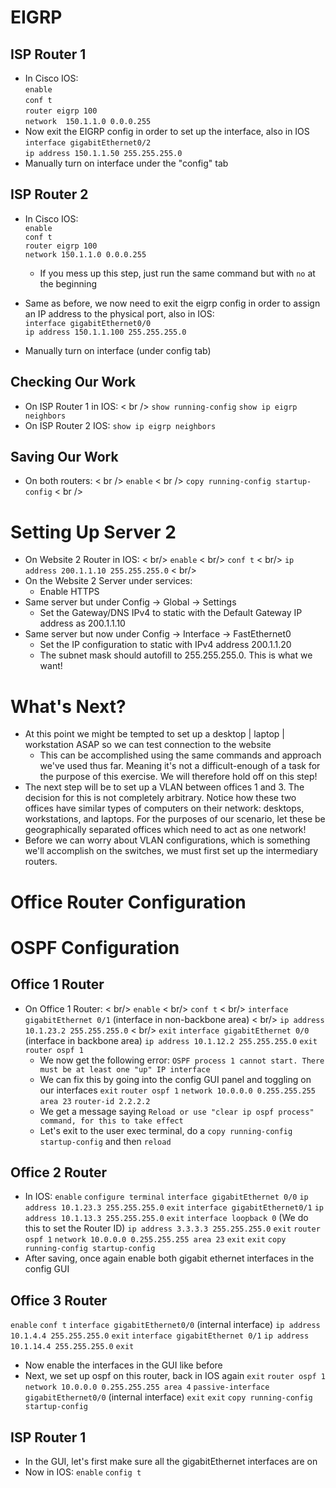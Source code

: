 # EIGRP
## ISP Router 1
- In Cisco IOS: <br />
`enable` <br />
`conf t` <br />
`router eigrp 100` <br />
`network  150.1.1.0 0.0.0.255` <br />
- Now exit the EIGRP config in order to set up the interface, also in IOS
`interface gigabitEthernet0/2` <br />
`ip address 150.1.1.50 255.255.255.0` <br />
- Manually turn on interface under the "config" tab

## ISP Router 2
- In Cisco IOS: <br />
`enable` <br /> 
`conf t` <br />
`router eigrp 100` <br />
`network 150.1.1.0 0.0.0.255` <br />
	 - If you mess up this step, just run the same command but with `no` at the beginning

- Same as before, we now need to exit the eigrp config in order to assign an IP address to the physical port, also in IOS: <br />
`interface gigabitEthernet0/0` <br />
`ip address 150.1.1.100 255.255.255.0` <br />
- Manually turn on interface (under config tab) 

## Checking Our Work
- On ISP Router 1 in IOS: < br />
`show running-config`
`show ip eigrp neighbors`
- On ISP Router 2 IOS:
`show ip eigrp neighbors`

## Saving Our Work
- On both routers: < br />
`enable` < br />
`copy running-config startup-config` < br />


# Setting Up Server 2
- On Website 2 Router in IOS: < br/>
`enable` < br/>
`conf t` < br/>
`ip address 200.1.1.10 255.255.255.0` < br/>
- On the Website 2 Server under services:
	- Enable HTTPS
- Same server but under Config -> Global -> Settings
	- Set the Gateway/DNS IPv4 to static with the Default Gateway IP address as 200.1.1.10
- Same server but now under Config -> Interface -> FastEthernet0
	- Set the IP configuration to static with IPv4 address 200.1.1.20
	- The subnet mask should autofill to 255.255.255.0. This is what we want!

# What's Next?
- At this point we might be tempted to set up a desktop | laptop | workstation ASAP so we can test connection to the website 
	- This can be accomplished using the same commands and approach we've used thus far. Meaning it's not a difficult-enough of a task for the purpose of this exercise. We will therefore hold off on this step! 
- The next step will be to set up a VLAN between offices 1 and 3. The decision for this is not completely arbitrary. Notice how these two offices have similar types of computers on their network: desktops, workstations, and laptops. For the purposes of our scenario, let these be geographically separated offices which need to act as one network!
- Before we can worry about VLAN configurations, which is something we'll accomplish on the switches, we must first set up the intermediary routers.

# Office Router Configuration
# OSPF Configuration
## Office 1 Router
- On Office 1 Router: < br/>
`enable` < br/>
`conf t` < br/>
`interface gigabitEthernet 0/1` (interface in non-backbone area) < br/> 
`ip address 10.1.23.2 255.255.255.0` < br/>
`exit`
`interface gigabitEthernet 0/0` (interface in backbone area)
`ip address 10.1.12.2 255.255.255.0`
`exit`
`router ospf 1`
	- We now get the following error: `OSPF process 1 cannot start. There must be at least one "up" IP interface`
	- We can fix this by going into the config GUI panel and toggling on our interfaces
`exit`
`router ospf 1`
`network 10.0.0.0 0.255.255.255 area 23`
`router-id 2.2.2.2`
	- We get a message saying `Reload or use "clear ip ospf process" command, for this to take effect`
	- Let's exit to the user exec terminal, do a `copy running-config startup-config` and then `reload`
## Office 2 Router
- In IOS:
`enable`
`configure terminal`
`interface gigabitEthernet 0/0`
`ip address 10.1.23.3 255.255.255.0`
`exit`
`interface gigabitEthernet0/1`
`ip address 10.1.13.3 255.255.255.0`
`exit`
`interface loopback 0` (We do this to set the Router ID)
`ip address 3.3.3.3 255.255.255.0`
`exit`
`router ospf 1`
`network 10.0.0.0 0.255.255.255 area 23`
`exit`
`exit`
`copy running-config startup-config`
- After saving, once again enable both gigabit ethernet interfaces in the config GUI

## Office 3 Router
`enable`
`conf t`
`interface gigabitEthernet0/0` (internal interface)
`ip address 10.1.4.4 255.255.255.0`
`exit`
`interface gigabitEthernet 0/1`
`ip address 10.1.14.4 255.255.255.0`
`exit`
- Now enable the interfaces in the GUI like before
- Next, we set up ospf on this router, back in IOS again
`exit`
`router ospf 1`
`network 10.0.0.0 0.255.255.255 area 4`
`passive-interface gigabitEthernet0/0` (internal interface)
`exit`
`exit`
`copy running-config startup-config`

## ISP Router 1
- In the GUI, let's first make sure all the gigabitEthernet interfaces are on
- Now in IOS:
`enable`
`config t`

